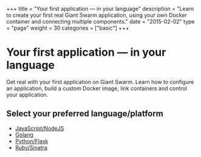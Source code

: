 +++
title = "Your first application — in your language"
description = "Learn to create your first real Giant Swarm application, using your own Docker container and connecting multiple components."
date = "2015-02-02"
type = "page"
weight = 30
categories = ["basic"]
+++

# Your first application — in your language

<p class="lead">Get real with your first application on Giant Swarm. Learn how to configure an application, build a custom Docker image, link containers and control your application.</p>

## Select your preferred language/platform

* [JavaScript/NodeJS](nodejs/)
* [Golang](golang/)
* [Python/Flask](python/)
* [Ruby/Sinatra](ruby/)
